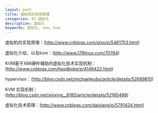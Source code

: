 ```yaml
---
layout: post
title: 虚拟机的实现原理
categories: 07-虚拟化
description: 虚拟化
keywords: 虚拟化, xen, kvm
---
```




虚拟机的实现原理：(http://www.cnblogs.com/plxx/p/5461753.html)


虚拟化介绍、以及kvm：(http://www.178linux.com/70784)


KVM基于X86硬件辅助的虚拟化技术实现机制：(http://www.cnblogs.com/hsqdboke/p/4146422.html)


hypervisor：(http://blog.csdn.net/michaelwubo/article/details/52689810)



KVM 实现机制：(http://blog.csdn.net/xinxing__8185/article/details/52160498)
 
 
虚拟化技术原理：(http://www.cnblogs.com/daixiang/p/5791424.html) 






